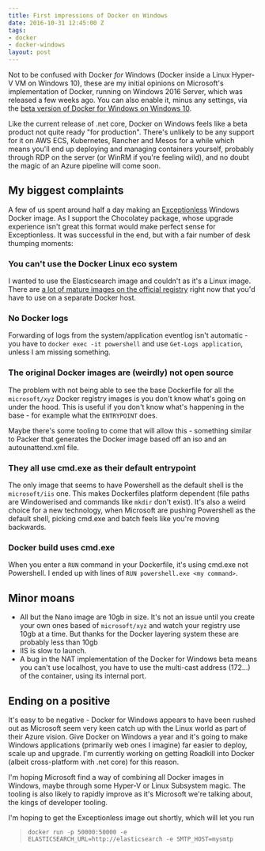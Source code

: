 ```yaml
---
title: First impressions of Docker on Windows
date: 2016-10-31 12:45:00 Z
tags:
- docker
- docker-windows
layout: post
---
```


Not to be confused with Docker *for* Windows (Docker inside a Linux Hyper-V VM on Windows 10), these are my initial opinions on Microsoft's implementation of Docker, running on Windows 2016 Server, which was released a few weeks ago. You can also enable it, minus any settings, via the [beta version of Docker for Windows on Windows 10](https://docs.docker.com/docker-for-windows/).

Like the current release of .net core, Docker on Windows feels like a beta product not quite ready "for production". There's unlikely to be any support for it on AWS ECS, Kubernetes, Rancher and Mesos for a while which means you'll end up deploying and managing containers yourself, probably through RDP on the server (or WinRM if you're feeling wild), and no doubt the magic of an Azure pipeline will come soon.

## My biggest complaints

A few of us spent around half a day making an [Exceptionless](https://github.com/exceptionless/Exceptionless) Windows Docker image. As I support the Chocolatey package, whose upgrade experience isn't great this format would make perfect sense for Exceptionless. It was successful in the end, but with a fair number of desk thumping moments:

### You can't use the Docker Linux eco system
I wanted to use the Elasticsearch image and couldn't as it's a Linux image. There are [a lot of mature images on the official registry](https://hub.docker.com/_/) right now that you'd have to use on a separate Docker host.

### No Docker logs
Forwarding of logs from the system/application eventlog isn't automatic - you have to `docker exec -it powershell` and use `Get-Logs application`, unless I am missing something.

### The original Docker images are (weirdly) not open source

The problem with not being able to see the base Dockerfile for all the `microsoft/xyz` Docker registry images is you don't know what's going on under the hood. This is useful if you don't know what's happening in the base - for example what the `ENTRYPOINT` does.

Maybe there's some tooling to come that will allow this - something similar to Packer that generates the Docker image based off an iso and an autounattend.xml file.

### They all use cmd.exe as their default entrypoint

The only image that seems to have Powershell as the default shell is the `microsoft/iis` one. This makes Dockerfiles platform dependent (file paths are Windowerised and commands like `mkdir` don't exist). It's also a weird choice for a new technology, when Microsoft are pushing Powershell as the default shell, picking cmd.exe and batch feels like you're moving backwards.

### Docker build uses cmd.exe

When you enter a `RUN` command in your Dockerfile, it's using cmd.exe not Powershell. I ended up with lines of `RUN powershell.exe <my command>`.

## Minor moans

- All but the Nano image are 10gb in size. It's not an issue until you create your own ones based of `microsoft/xyz` and watch your registry use 10gb at a time. But thanks for the Docker layering system these are probably less than 10gb
- IIS is slow to launch.
- A bug in the NAT implementation of the Docker for Windows beta means you can't use localhost, you have to use the multi-cast address (172...) of the container, using its internal port.

## Ending on a positive

It's easy to be negative - Docker for Windows appears to have been rushed out as Microsoft seem very keen catch up with the Linux world as part of their Azure vision. Give Docker on Windows a year and it's going to make Windows applications (primarily web ones I imagine) far easier to deploy, scale up and upgrade. I'm currently working on getting Roadkill into Docker (albeit cross-platform with .net core) for this reason.

I'm hoping Microsoft find a way of combining all Docker images in Windows, maybe through some Hyper-V or Linux Subsystem magic. The tooling is also likely to rapidly improve as it's Microsoft we're talking about, the kings of developer tooling.

I'm hoping to get the Exceptionless image out shortly, which will let you run 

>`docker run -p 50000:50000 -e ELASTICSEARCH_URL=http://elasticsearch -e SMTP_HOST=mysmtp`